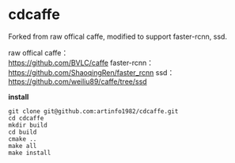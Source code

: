 # cdcaffe
Forked from raw offical caffe, modified to support faster-rcnn, ssd.     

raw offical caffe：   
https://github.com/BVLC/caffe
faster-rcnn：   
https://github.com/ShaoqingRen/faster_rcnn
ssd：   
https://github.com/weiliu89/caffe/tree/ssd

**install**
```shell
git clone git@github.com:artinfo1982/cdcaffe.git
cd cdcaffe
mkdir build
cd build
cmake ..
make all
make install
```